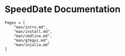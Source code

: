# SpeedDate Documentation

```@contents
Pages = [
    "man/intro.md",
    "man/install.md",
    "man/cmdline.md",
    "man/gtkgui.md",
    "man/injulia.md"
]
```
